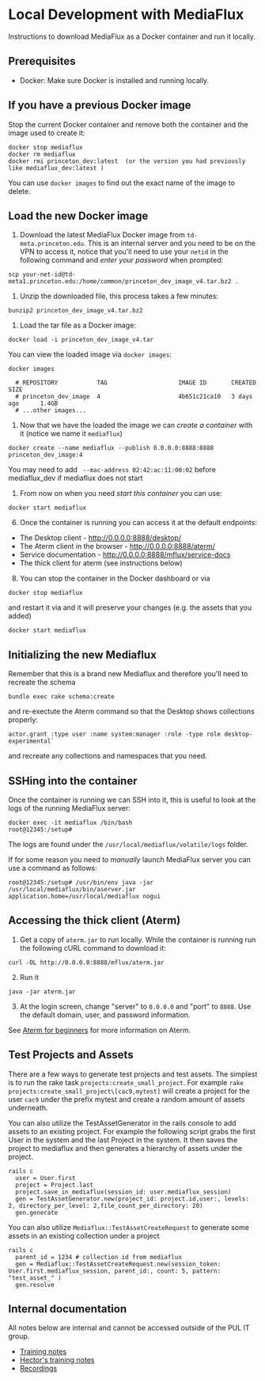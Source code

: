 # Local Development with MediaFlux

Instructions to download MediaFlux as a Docker container and run it locally.

## Prerequisites

* Docker: Make sure Docker is installed and running locally.


## If you have a previous Docker image

Stop the current Docker container and remove both the container and the image used to create it:

```
docker stop mediaflux
docker rm mediaflux
docker rmi princeton_dev:latest  (or the version you had previously like mediaflux_dev:latest )
```

You can use `docker images` to find out the exact name of the image to delete.


## Load the new Docker image

1. Download the latest MediaFlux Docker image from `td-meta.princeton.edu`. This is an internal server and you need to be on the VPN to access it, notice that you'll need to use your `netid` in the following command and *enter your password* when prompted:

```
scp your-net-id@td-meta1.princeton.edu:/home/common/princeton_dev_image_v4.tar.bz2 .
```

1. Unzip the downloaded file, this process takes a few minutes:

```
bunzip2 princeton_dev_image_v4.tar.bz2
```

1. Load the tar file as a Docker image:

```
docker load -i princeton_dev_image_v4.tar
```

You can view the loaded image via `docker images`:

```
docker images

  # REPOSITORY           TAG                    IMAGE ID       CREATED         SIZE
  # princeton_dev_image  4                      4b651c21ca10   3 days ago      1.4GB
  # ...other images...
```

1. Now that we have the loaded the image we can _create a container_ with it (notice we name it `mediaflux`)

```
docker create --name mediaflux --publish 0.0.0.0:8888:8888 princeton_dev_image:4
```

You may need to add ` --mac-address 02:42:ac:11:00:02` before mediaflux_dev if mediaflux does not start

1. From now on when you need _start this container_ you can use:

```
docker start mediaflux
```

6. Once the container is running you can access it at the default endpoints:

  * The Desktop client - http://0.0.0.0:8888/desktop/
  * The Aterm client in the browser - http://0.0.0.0:8888/aterm/
  * Service documentation - http://0.0.0.0:8888/mflux/service-docs
  * The thick client for aterm (see instructions below)


8. You can stop the container in the Docker dashboard or via

```
docker stop mediaflux
```

and restart it via and it will preserve your changes (e.g. the assets that you added)

```
docker start mediaflux
```

## Initializing the new Mediaflux

Remember that this is a brand new Mediaflux and therefore you'll need to recreate the schema

```
bundle exec rake schema:create
```

and re-exectute the Aterm command so that the Desktop shows collections properly:

```
actor.grant :type user :name system:manager :role -type role desktop-experimental`
```

and recreate any collections and namespaces that you need.


## SSHing into the container

Once the container is running we can SSH into it, this is useful to look at the logs of the running MediaFlux server:

```
docker exec -it mediaflux /bin/bash
root@12345:/setup#
```

The logs are found under the `/usr/local/mediaflux/volatile/logs` folder.

If for some reason you need to _manually_ launch MediaFlux server you can use a command as follows:

```
root@12345:/setup# /usr/bin/env java -jar /usr/local/mediaflux/bin/aserver.jar application.home=/usr/local/mediaflux nogui
```

## Accessing the thick client (Aterm)

1. Get a copy of `aterm.jar` to run locally.  While the container is running run the following cURL command to download it:

```
curl -OL http://0.0.0.0:8888/mflux/aterm.jar
```

2. Run it

```
java -jar aterm.jar
```

3. At the login screen, change "server" to `0.0.0.0` and "port" to `8888`.  Use the default domain, user, and password information.

See [Aterm for beginners](aterm_101.md) for more information on Aterm.

## Test Projects and Assets

There are a few ways to generate test projects and test assets.  The simplest is to run the rake task `projects:create_small_project`.  For example `rake projects:create_small_project\[cac9,mytest]` will create a project for the user `cac9` under the prefix mytest and create a random amount of assets underneath.

You can also utilize the TestAssetGenerator in the rails console to add assets to an existing project.  For example the following script grabs the first User in the system and the last Project in the system.  It then saves the project to mediaflux and then generates a hierarchy of assets under the project.

```
rails c
  user = User.first
  project = Project.last
  project.save_in_mediaflux(session_id: user.mediaflux_session)
  gen = TestAssetGenerator.new(project_id: project.id,user:, levels: 2, directory_per_level: 2,file_count_per_directory: 20)
  gen.generate
```

You can also utilize `Mediaflux::TestAssetCreateRequest` to generate some assets in an existing collection under a project

```
rails c
  parent_id = 1234 # collection id from mediaflux
  gen = Mediaflux::TestAssetCreateRequest.new(session_token: User.first.mediaflux_session, parent_id:, count: 5, pattern: "test_asset_" )
  gen.resolve
```

## Internal documentation

All notes below are internal and cannot be accessed outside of the PUL IT group.

* [Training notes](https://drive.google.com/drive/folders/1kG6oJBnGqOUdM2cHKPxCOC9fBmAJ7iDo)
* [Hector's training notes](https://drive.google.com/drive/folders/1HGPp43OcGikdZmr3Wd4tgdpY6m1y_PCx)
* [Recordings](https://drive.google.com/drive/folders/19EGm7s7UxOMCCdRRXSscUIkya_gF9Zgs)
